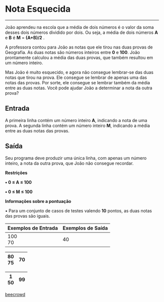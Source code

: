 # Nota Esquecida

---

João aprendeu na escola que a média de dois números é o valor da soma desses dois números dividido por dois. Ou seja, a média de dois números **A** e **B** é **M** = **(A+B)/2** .

A professora contou para João as notas que ele tirou nas duas provas de Geografia. As duas notas são números inteiros entre **0** e **100**. João prontamente calculou a média das duas provas, que também resultou em um número inteiro.

Mas João é muito esquecido, e agora não consegue lembrar-se das duas notas que tirou na prova. Ele consegue se lembrar de apenas uma das notas das provas. Por sorte, ele consegue se lembrar também da média entre as duas notas. Você pode ajudar João a determinar a nota da outra prova?

## Entrada

A primeira linha contém um número inteiro **A**, indicando a nota de uma prova. A segunda linha contém um número inteiro **M**, indicando a média entre as duas notas das provas.

## Saída

Seu programa deve produzir uma única linha, com apenas um número inteiro, a nota da outra prova, que João não consegue recordar.

**Restrições**

**• 0 ≤ A ≤ 100**

**• 0 ≤ M ≤ 100**

**Informações sobre a pontuação**

• Para um conjunto de casos de testes valendo **10** pontos, as duas notas das provas são iguais.

| Exemplos de Entrada | Exemplos de Saída |
| ------------------- | ----------------- |
| 100 <br/>70         | 40                |

| 80 <br/>75 | 70  |
| ---------- | --- |

| 1 <br/>50 | 99  |
| --------- | --- |

[beecrowd](https://www.beecrowd.com.br/judge/en/problems/view/3055)
